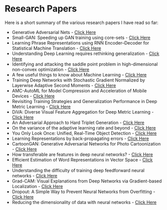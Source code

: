 # Research Papers

Here is a short summary of the various research papers I have read so far:
* Generative Adversarial Nets - [Click Here](https://github.com/RamnathKumar181/Research_Papers/blob/master/Generative%20Adversarial%20Nets.md)
* Small-GAN: Speeding up GAN training using core-sets - [Click Here](https://github.com/RamnathKumar181/Research_Papers/blob/master/Small-GAN:%20Speeding%20up%20GAN%20training%20using%20core-sets.md)
* Learning Phrase Representations using RNN Encoder–Decoder for Statistical Machine Translation - [Click Here](https://github.com/RamnathKumar181/Research_Papers/blob/master/Learning%20Phrase%20Representations%20using%20RNN%20Encoder%E2%80%93Decoder%20for%20Statistical%20Machine%20Translation.md)
* Understanding Deep Learning requires rethinking generalization - [Click Here](https://github.com/RamnathKumar181/Research_Papers/blob/master/Understanding%20Deep%20Learning%20requires%20rethinking%20generalization.md)
* Identifying and attacking the saddle point problem in high-dimensional non-convex optimization - [Click Here](https://github.com/RamnathKumar181/Research_Papers/blob/master/Identifying%20and%20attacking%20the%20saddle%20point%20problem%20in%20high-dimensional%20non-convex%20optimization.md)
* A few useful things to know about Machine Learning - [Click Here](https://github.com/RamnathKumar181/Research_Papers/blob/master/A%20few%20useful%20things%20to%20know%20about%20Machine%20Learning.md)
* Training Deep Networks with Stochastic Gradient Normalized by Layerwise Adaptive Second Moments - [Click Here](https://github.com/RamnathKumar181/Research_Papers/blob/master/Training%20Deep%20Networks%20with%20Stochastic%20Gradient%20Normalized%20by%20Layerwise%20Adaptive%20Second%20Moments.md)
* AMC-AutoML for Model Compression and Acceleration of Mobile Devices - [Click Here](https://github.com/RamnathKumar181/Research_Papers/blob/master/AMC-AutoML%20for%20Model%20Compression%20and%20Acceleration%20of%20Mobile%20Devices.md)
* Revisiting Training Strategies and Generalization Performance in Deep Metric Learning - [Click Here](https://github.com/RamnathKumar181/Research_Papers/blob/master/Revisiting%20Training%20Strategies%20and%20Generalization%20Performance%20in%20Deep%20Metric%20Learning.md)
* DiVA: Diverse Visual Feature Aggregation for Deep Metric Learning - [Click Here](https://github.com/RamnathKumar181/Research_Papers/blob/master/DiVA:%20Diverse%20Visual%20Feature%20Aggregation%20for%20Deep%20Metric%20Learning.md)
* An Adversarial Approach to Hard Triplet Generation - [Click Here](https://github.com/RamnathKumar181/Research_Papers/blob/master/An%20Adversarial%20Approach%20to%20Hard%20Triplet%20Generation.md)
* On the variance of the adaptive learning rate and beyond - [Click Here](https://github.com/RamnathKumar181/Research_Papers/blob/master/On%20the%20variance%20of%20the%20adaptive%20learning%20rate%20and%20beyond.md)
* You Only Look Once: Unified, Real-Time Object Detection - [Click Here](https://github.com/RamnathKumar181/Research_Papers/blob/master/You%20Only%20Look%20Once:%20Unified%2C%20Real-Time%20Object%20Detection.md)
* Learning Representations by back-propagating errors - [Click Here](https://github.com/RamnathKumar181/Research_Papers/blob/master/Learning%20Representations%20by%20back-propagating%20errors.md)
* CartoonGAN: Generative Adversarial Networks for Photo Cartoonization - [Click Here](https://github.com/RamnathKumar181/Research_Papers/blob/master/CartoonGAN:%20Generative%20Adversarial%20Networks%20for%20Photo%20Cartoonization.md)
* How transferable are features in deep neural networks? - [Click Here](https://github.com/RamnathKumar181/Research_Papers/blob/master/How%20transferable%20are%20features%20in%20deep%20neural%20networks%3F.md)
* Efficient Estimation of Word Representations in Vector Space - [Click Here](https://github.com/RamnathKumar181/Research_Papers/blob/master/Efficient%20Estimation%20of%20Word%20Representations%20in%20Vector%20Space.md)
* Understanding the difficulty of training deep feedforward neural networks - [Click Here](https://github.com/RamnathKumar181/Research_Papers/blob/master/Understanding%20the%20difficulty%20of%20training%20deep%20feedforward%20neural%20networks.md)
* Grad-CAM: Visual Explanations from Deep Networks via Gradient-based Localization - [Click Here](https://github.com/RamnathKumar181/Research_Papers/blob/master/Grad-CAM:%20Visual%20Explanations%20from%20Deep%20Networks%20via%20Gradient-based%20Localization.md)
* Dropout: A Simple Way to Prevent Neural Networks from Overfitting - [Click Here](https://github.com/RamnathKumar181/Research_Papers/blob/master/Dropout:%20A%20Simple%20Way%20to%20Prevent%20Neural%20Networks%20from%20Overfitting.md)
* Reducing the dimensionality of data with neural networks - [Click Here](https://github.com/RamnathKumar181/Research_Papers/blob/master/Reducing%20the%20dimensionality%20of%20data%20with%20neural%20networks.md)
